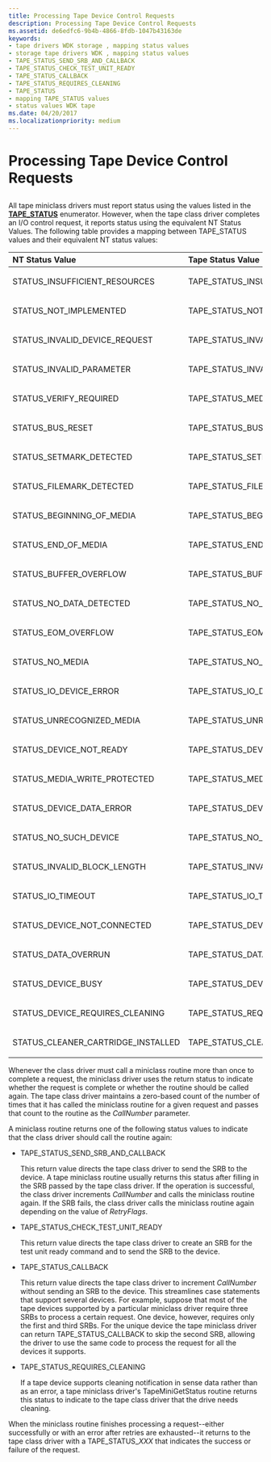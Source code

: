 ```yaml
---
title: Processing Tape Device Control Requests
description: Processing Tape Device Control Requests
ms.assetid: de6edfc6-9b4b-4866-8fdb-1047b43163de
keywords:
- tape drivers WDK storage , mapping status values
- storage tape drivers WDK , mapping status values
- TAPE_STATUS_SEND_SRB_AND_CALLBACK
- TAPE_STATUS_CHECK_TEST_UNIT_READY
- TAPE_STATUS_CALLBACK
- TAPE_STATUS_REQUIRES_CLEANING
- TAPE_STATUS
- mapping TAPE_STATUS values
- status values WDK tape
ms.date: 04/20/2017
ms.localizationpriority: medium
---
```


# Processing Tape Device Control Requests


## <span id="ddk_processing_tape_device_control_requests_kg"></span><span id="DDK_PROCESSING_TAPE_DEVICE_CONTROL_REQUESTS_KG"></span>


All tape miniclass drivers must report status using the values listed in the [**TAPE\_STATUS**](https://docs.microsoft.com/windows-hardware/drivers/ddi/minitape/ne-minitape-_tape_status) enumerator. However, when the tape class driver completes an I/O control request, it reports status using the equivalent NT Status Values. The following table provides a mapping between TAPE\_STATUS values and their equivalent NT status values:

<table>
<colgroup>
<col width="50%" />
<col width="50%" />
</colgroup>
<thead>
<tr class="header">
<th align="left">NT Status Value</th>
<th align="left">Tape Status Value</th>
</tr>
</thead>
<tbody>
<tr class="odd">
<td align="left"><p>STATUS_INSUFFICIENT_RESOURCES</p></td>
<td align="left"><p>TAPE_STATUS_INSUFFICIENT_RESOURCES</p></td>
</tr>
<tr class="even">
<td align="left"><p>STATUS_NOT_IMPLEMENTED</p></td>
<td align="left"><p>TAPE_STATUS_NOT_IMPLEMENTED</p></td>
</tr>
<tr class="odd">
<td align="left"><p>STATUS_INVALID_DEVICE_REQUEST</p></td>
<td align="left"><p>TAPE_STATUS_INVALID_DEVICE_REQUEST</p></td>
</tr>
<tr class="even">
<td align="left"><p>STATUS_INVALID_PARAMETER</p></td>
<td align="left"><p>TAPE_STATUS_INVALID_PARAMETER</p></td>
</tr>
<tr class="odd">
<td align="left"><p>STATUS_VERIFY_REQUIRED</p></td>
<td align="left"><p>TAPE_STATUS_MEDIA_CHANGED</p></td>
</tr>
<tr class="even">
<td align="left"><p>STATUS_BUS_RESET</p></td>
<td align="left"><p>TAPE_STATUS_BUS_RESET</p></td>
</tr>
<tr class="odd">
<td align="left"><p>STATUS_SETMARK_DETECTED</p></td>
<td align="left"><p>TAPE_STATUS_SETMARK_DETECTED</p></td>
</tr>
<tr class="even">
<td align="left"><p>STATUS_FILEMARK_DETECTED</p></td>
<td align="left"><p>TAPE_STATUS_FILEMARK_DETECTED</p></td>
</tr>
<tr class="odd">
<td align="left"><p>STATUS_BEGINNING_OF_MEDIA</p></td>
<td align="left"><p>TAPE_STATUS_BEGINNING_OF_MEDIA</p></td>
</tr>
<tr class="even">
<td align="left"><p>STATUS_END_OF_MEDIA</p></td>
<td align="left"><p>TAPE_STATUS_END_OF_MEDIA</p></td>
</tr>
<tr class="odd">
<td align="left"><p>STATUS_BUFFER_OVERFLOW</p></td>
<td align="left"><p>TAPE_STATUS_BUFFER_OVERFLOW</p></td>
</tr>
<tr class="even">
<td align="left"><p>STATUS_NO_DATA_DETECTED</p></td>
<td align="left"><p>TAPE_STATUS_NO_DATA_DETECTED</p></td>
</tr>
<tr class="odd">
<td align="left"><p>STATUS_EOM_OVERFLOW</p></td>
<td align="left"><p>TAPE_STATUS_EOM_OVERFLOW</p></td>
</tr>
<tr class="even">
<td align="left"><p>STATUS_NO_MEDIA</p></td>
<td align="left"><p>TAPE_STATUS_NO_MEDIA</p></td>
</tr>
<tr class="odd">
<td align="left"><p>STATUS_IO_DEVICE_ERROR</p></td>
<td align="left"><p>TAPE_STATUS_IO_DEVICE_ERROR</p></td>
</tr>
<tr class="even">
<td align="left"><p>STATUS_UNRECOGNIZED_MEDIA</p></td>
<td align="left"><p>TAPE_STATUS_UNRECOGNIZED_MEDIA</p></td>
</tr>
<tr class="odd">
<td align="left"><p>STATUS_DEVICE_NOT_READY</p></td>
<td align="left"><p>TAPE_STATUS_DEVICE_NOT_READY</p></td>
</tr>
<tr class="even">
<td align="left"><p>STATUS_MEDIA_WRITE_PROTECTED</p></td>
<td align="left"><p>TAPE_STATUS_MEDIA_WRITE_PROTECTED</p></td>
</tr>
<tr class="odd">
<td align="left"><p>STATUS_DEVICE_DATA_ERROR</p></td>
<td align="left"><p>TAPE_STATUS_DEVICE_DATA_ERROR</p></td>
</tr>
<tr class="even">
<td align="left"><p>STATUS_NO_SUCH_DEVICE</p></td>
<td align="left"><p>TAPE_STATUS_NO_SUCH_DEVICE</p></td>
</tr>
<tr class="odd">
<td align="left"><p>STATUS_INVALID_BLOCK_LENGTH</p></td>
<td align="left"><p>TAPE_STATUS_INVALID_BLOCK_LENGTH</p></td>
</tr>
<tr class="even">
<td align="left"><p>STATUS_IO_TIMEOUT</p></td>
<td align="left"><p>TAPE_STATUS_IO_TIMEOUT</p></td>
</tr>
<tr class="odd">
<td align="left"><p>STATUS_DEVICE_NOT_CONNECTED</p></td>
<td align="left"><p>TAPE_STATUS_DEVICE_NOT_CONNECTED</p></td>
</tr>
<tr class="even">
<td align="left"><p>STATUS_DATA_OVERRUN</p></td>
<td align="left"><p>TAPE_STATUS_DATA_OVERRUN</p></td>
</tr>
<tr class="odd">
<td align="left"><p>STATUS_DEVICE_BUSY</p></td>
<td align="left"><p>TAPE_STATUS_DEVICE_BUSY</p></td>
</tr>
<tr class="even">
<td align="left"><p>STATUS_DEVICE_REQUIRES_CLEANING</p></td>
<td align="left"><p>TAPE_STATUS_REQUIRES_CLEANING</p></td>
</tr>
<tr class="odd">
<td align="left"><p>STATUS_CLEANER_CARTRIDGE_INSTALLED</p></td>
<td align="left"><p>TAPE_STATUS_CLEANER_CARTRIDGE_INSTALLED</p></td>
</tr>
</tbody>
</table>

 

Whenever the class driver must call a miniclass routine more than once to complete a request, the miniclass driver uses the return status to indicate whether the request is complete or whether the routine should be called again. The tape class driver maintains a zero-based count of the number of times that it has called the miniclass routine for a given request and passes that count to the routine as the *CallNumber* parameter.

A miniclass routine returns one of the following status values to indicate that the class driver should call the routine again:

-   TAPE\_STATUS\_SEND\_SRB\_AND\_CALLBACK

    This return value directs the tape class driver to send the SRB to the device. A tape miniclass routine usually returns this status after filling in the SRB passed by the tape class driver. If the operation is successful, the class driver increments *CallNumber* and calls the miniclass routine again. If the SRB fails, the class driver calls the miniclass routine again depending on the value of *RetryFlags*.

-   TAPE\_STATUS\_CHECK\_TEST\_UNIT\_READY

    This return value directs the tape class driver to create an SRB for the test unit ready command and to send the SRB to the device.

-   TAPE\_STATUS\_CALLBACK

    This return value directs the tape class driver to increment *CallNumber* without sending an SRB to the device. This streamlines case statements that support several devices. For example, suppose that most of the tape devices supported by a particular miniclass driver require three SRBs to process a certain request. One device, however, requires only the first and third SRBs. For the unique device the tape miniclass driver can return TAPE\_STATUS\_CALLBACK to skip the second SRB, allowing the driver to use the same code to process the request for all the devices it supports.

-   TAPE\_STATUS\_REQUIRES\_CLEANING

    If a tape device supports cleaning notification in sense data rather than as an error, a tape miniclass driver's TapeMiniGetStatus routine returns this status to indicate to the tape class driver that the drive needs cleaning.

When the miniclass routine finishes processing a request--either successfully or with an error after retries are exhausted--it returns to the tape class driver with a TAPE\_STATUS\_*XXX* that indicates the success or failure of the request.

 

 




